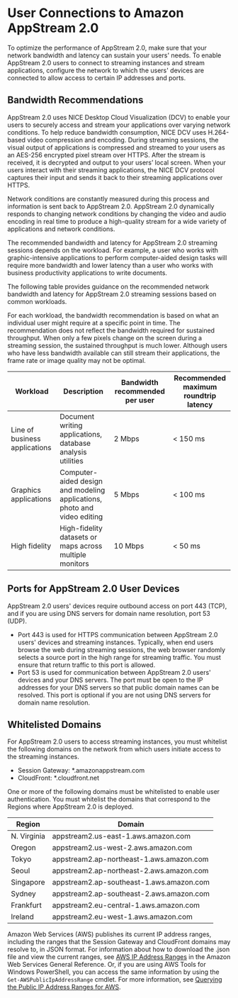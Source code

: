 # User Connections to Amazon AppStream 2\.0<a name="appstream2-port-requirements-users"></a>

To optimize the performance of AppStream 2\.0, make sure that your network bandwidth and latency can sustain your users' needs\. To enable AppStream 2\.0 users to connect to streaming instances and stream applications, configure the network to which the users' devices are connected to allow access to certain IP addresses and ports\. 

## Bandwidth Recommendations<a name="bandwidth-recommendations-user-connections"></a>

AppStream 2\.0 uses NICE Desktop Cloud Visualization \(DCV\) to enable your users to securely access and stream your applications over varying network conditions\. To help reduce bandwidth consumption, NICE DCV uses H\.264\-based video compression and encoding\. During streaming sessions, the visual output of applications is compressed and streamed to your users as an AES\-256 encrypted pixel stream over HTTPS\. After the stream is received, it is decrypted and output to your users’ local screen\. When your users interact with their streaming applications, the NICE DCV protocol captures their input and sends it back to their streaming applications over HTTPS\. 

Network conditions are constantly measured during this process and information is sent back to AppStream 2\.0\. AppStream 2\.0 dynamically responds to changing network conditions by changing the video and audio encoding in real time to produce a high\-quality stream for a wide variety of applications and network conditions\.

The recommended bandwidth and latency for AppStream 2\.0 streaming sessions depends on the workload\. For example, a user who works with graphic\-intensive applications to perform computer\-aided design tasks will require more bandwidth and lower latency than a user who works with business productivity applications to write documents\. 

The following table provides guidance on the recommended network bandwidth and latency for AppStream 2\.0 streaming sessions based on common workloads\.

For each workload, the bandwidth recommendation is based on what an individual user might require at a specific point in time\. The recommendation does not reflect the bandwidth required for sustained throughput\. When only a few pixels change on the screen during a streaming session, the sustained throughput is much lower\. Although users who have less bandwidth available can still stream their applications, the frame rate or image quality may not be optimal\.


| Workload | Description | Bandwidth recommended per user | Recommended maximum roundtrip latency | 
| --- | --- | --- | --- | 
| Line of business applications | Document writing applications, database analysis utilities | 2 Mbps | < 150 ms | 
| Graphics applications | Computer\-aided design and modeling applications, photo and video editing | 5 Mbps | < 100 ms | 
| High fidelity | High\-fidelity datasets or maps across multiple monitors | 10 Mbps | < 50 ms | 

## Ports for AppStream 2\.0 User Devices<a name="client-application-ports"></a>

AppStream 2\.0 users' devices require outbound access on port 443 \(TCP\), and if you are using DNS servers for domain name resolution, port 53 \(UDP\)\.
+ Port 443 is used for HTTPS communication between AppStream 2\.0 users' devices and streaming instances\. Typically, when end users browse the web during streaming sessions, the web browser randomly selects a source port in the high range for streaming traffic\. You must ensure that return traffic to this port is allowed\.
+ Port 53 is used for communication between AppStream 2\.0 users' devices and your DNS servers\. The port must be open to the IP addresses for your DNS servers so that public domain names can be resolved\. This port is optional if you are not using DNS servers for domain name resolution\. 

## Whitelisted Domains<a name="whitelisted_ports"></a>

For AppStream 2\.0 users to access streaming instances, you must whitelist the following domains on the network from which users initiate access to the streaming instances\.
+ Session Gateway: \*\.amazonappstream\.com
+ CloudFront: \*\.cloudfront\.net

One or more of the following domains must be whitelisted to enable user authentication\. You must whitelist the domains that correspond to the Regions where AppStream 2\.0 is deployed\. 


| Region | Domain | 
| --- | --- | 
| N\. Virginia | appstream2\.us\-east\-1\.aws\.amazon\.com | 
| Oregon | appstream2\.us\-west\-2\.aws\.amazon\.com | 
| Tokyo | appstream2\.ap\-northeast\-1\.aws\.amazon\.com | 
| Seoul | appstream2\.ap\-northeast\-2\.aws\.amazon\.com | 
| Singapore | appstream2\.ap\-southeast\-1\.aws\.amazon\.com | 
| Sydney | appstream2\.ap\-southeast\-2\.aws\.amazon\.com | 
| Frankfurt | appstream2\.eu\-central\-1\.aws\.amazon\.com | 
| Ireland | appstream2\.eu\-west\-1\.aws\.amazon\.com | 

Amazon Web Services \(AWS\) publishes its current IP address ranges, including the ranges that the Session Gateway and CloudFront domains may resolve to, in JSON format\. For information about how to download the \.json file and view the current ranges, see [AWS IP Address Ranges](https://docs.aws.amazon.com/general/latest/gr/aws-ip-ranges.html) in the Amazon Web Services General Reference\. Or, if you are using AWS Tools for Windows PowerShell, you can access the same information by using the `Get-AWSPublicIpAddressRange` cmdlet\. For more information, see [Querying the Public IP Address Ranges for AWS](https://aws.amazon.com/blogs/developer/querying-the-public-ip-address-ranges-for-aws/)\.
